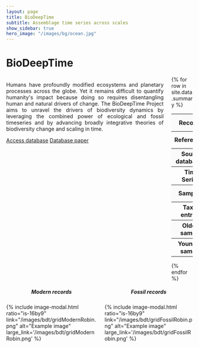 ```yaml
---
layout: page
title: BioDeepTime
subtitle: Assemblage time series across scales
show_sidebar: true
hero_image: "/images/bg/ocean.jpg"
---
```


<h1>BioDeepTime</h1>
<div class="columns">
  <div class="column">
<p style="text-align:justify">Humans have profoundly modified ecosystems and planetary processes across the globe.  Yet it remains difficult to quantify humanity's impact because doing so requires disentangling human and natural drivers of change.
The BioDeepTime Project aims to unravel the drivers of biodiversity dynamics by leveraging the combined power of ecological and fossil timeseries and by advancing broadly integrative theories of biodiversity change and scaling in time.</p> 
	<div class="buttons">
		<a class="button is-info" href="{{site.url}}{{site.basurl}}/database/access/">Access database</a>
		<a class="button is-primary" href="https://doi.org/10.1111/geb.13735">Database paper</a>
	</div>
  </div>
  <div class="column">
{% for row in site.data.summary %}
  <table class="summary">
	<tr  style="background-color: #fafafa">
		<th>Records:</th>
		<td>{{row.records | intcomma: ',' }}</td>
	</tr>
	<tr>
		<th>References: </th>
		<td>{{row.refs | intcomma: ',' }}</td>
	</tr>
	<tr  style="background-color: #fafafa">
		<th>Source databases: </th>
		<td>{{row.db}}</td>
	</tr>
	<tr>
		<th>Time Series:</th>
		<td>{{row.series | intcomma: ',' }}</td>
	</tr>
	<tr  style="background-color: #fafafa">
		<th>Samples:</th>
		<td>{{row.samples | intcomma: ',' }}</td>
	</tr>
	<tr>
		<th>Taxon entries:</th>
		<td>{{row.taxa  | intcomma: ',' }}</td>
	</tr>
	<tr style="background-color: #fafafa">
		<th>Oldest sample:</th>
		<td>{{row.from_ma}} Ma</td>
	</tr>
	<tr>
		<th>Youngest sample:</th>
		<td>{{row.to_year}}</td>
	</tr>
  </table>
{% endfor %}
<br>
  </div>

</div>

<div class="columns">
	<div class="column">
		<h5 style="text-align:center">Modern records</h5>
{% include image-modal.html ratio="is-16by9" link="/images/bdt/gridModernRobin.png" alt="Example image" large_link='/images/bdt/gridModernRobin.png' %} 
	</div>
	<div class="column">
		<h5  style="text-align:center">Fossil records</h5>
{% include image-modal.html ratio="is-16by9" link="/images/bdt/gridFossilRobin.png" alt="Example image" large_link='/images/bdt/gridFossilRobin.png' %} 
	</div>
</div>
